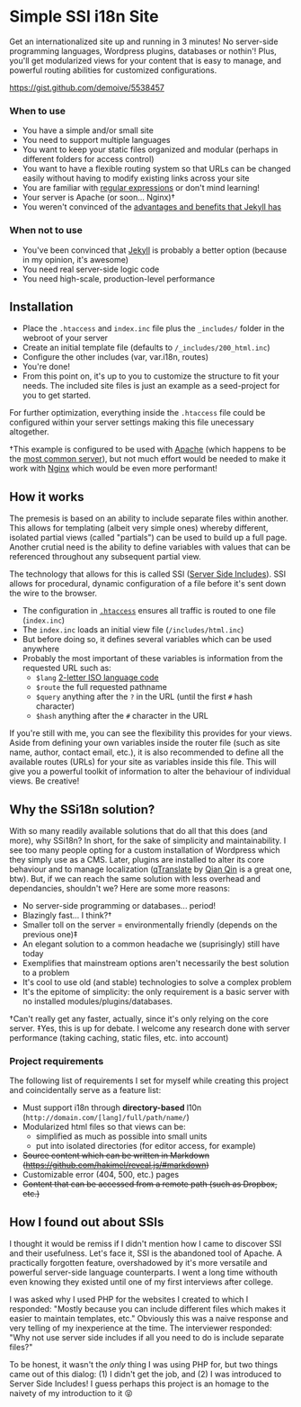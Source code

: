 # Simple SSI i18n Site
Get an internationalized site up and running in 3 minutes! No server-side programming languages, Wordpress plugins, databases or nothin'! Plus, you'll get modularized views for your content that is easy to manage, and powerful routing abilities for customized configurations.

https://gist.github.com/demoive/5538457

### When to use
- You have a simple and/or small site
- You need to support multiple languages
- You want to keep your static files organized and modular (perhaps in different folders for access control)
- You want to have a flexible routing system so that URLs can be changed easily without having to modify existing links across your site
- You are familiar with [regular expressions](http://www.regular-expressions.info/) or don't mind learning!
- Your server is Apache (or soon... Nginx)†
- You weren't convinced of the [advantages and benefits that Jekyll has](ttp://jekyllbootstrap.com/lessons/jekyll-introduction.html#why_should_i_care)

### When not to use
- You've been convinced that [Jekyll](http://jekyllrb.com/) is probably a better option (because in my opinion, it's awesome)
- You need real server-side logic code
- You need high-scale, production-level performance

## Installation
- Place the `.htaccess` and `index.inc` file plus the `_includes/` folder in the webroot of your server
- Create an initial template file (defaults to `/_includes/200_html.inc`)
- Configure the other includes (var, var.i18n, routes)
- You're done!
- From this point on, it's up to you to customize the structure to fit your needs. The included site files is just an example as a seed-project for you to get started.

For further optimization, everything inside the `.htaccess` file could be configured within your server settings making this file unecessary altogether.

†This example is configured to be used with [Apache](http://httpd.apache.org/docs/current/howto/ssi.html) (which happens to be the [most common server](http://news.netcraft.com/archives/2013/04/02/april-2013-web-server-survey.html)), but not much effort would be needed to make it work with [Nginx](http://nginx.org/en/docs/http/ngx_http_ssi_module.html) which would be even more performant!


## How it works
The premesis is based on an ability to include separate files within another. This allows for templating (albeit very simple ones) whereby different, isolated partial views (called "partials") can be used to build up a full page. Another crutial need is the ability to define variables with values that can be referenced throughout any subsequent partial view.

The technology that allows for this is called SSI ([Server Side Includes](http://en.wikipedia.org/wiki/Server_Side_Includes)). SSI allows for procedural, dynamic configuration of a file before it's sent down the wire to the browser.

- The configuration in [`.htaccess`](http://en.wikipedia.org/wiki/Htaccess) ensures all traffic is routed to one file (`index.inc`)
- The `index.inc` loads an initial view file (`/includes/html.inc`)
- But before doing so, it defines several variables which can be used anywhere
- Probably the most important of these variables is information from the requested URL such as:
  - `$lang` [2-letter ISO language code](http://en.wikipedia.org/wiki/List_of_ISO_639-1_codes)
  - `$route` the full requested pathname
  - `$query` anything after the `?` in the URL (until the first `#` hash character)
  - `$hash` anything after the `#` character in the URL

If you're still with me, you can see the flexibility this provides for your views. Aside from defining your own variables inside the router file (such as site name, author, contact email, etc.), it is also recommended to define all the available routes (URLs) for your site as variables inside this file. This will give you a powerful toolkit of information to alter the behaviour of individual views. Be creative!


## Why the SSi18n solution?
With so many readily available solutions that do all that this does (and more), why SSi18n? In short, for the sake of simplicity and maintainability. I see too many people opting for a custom installation of Wordpress which they simply use as a CMS. Later, plugins are installed to alter its core behaviour and to manage localization ([qTranslate](http://wordpress.org/extend/plugins/qtranslate/) by [Qian Qin](http://www.qianqin.de/qtranslate/) is a great one, btw). But, if we can reach the same solution with less overhead and dependancies, shouldn't we? Here are some more reasons:

- No server-side programming or databases... period!
- Blazingly fast... I think?†
- Smaller toll on the server = environmentally friendly (depends on the previous one)‡
- An elegant solution to a common headache we (suprisingly) still have today
- Exemplifies that mainstream options aren't necessarily the best solution to a problem
- It's cool to use old (and stable) technologies to solve a complex problem
- It's the epitome of simplicity: the only requirement is a basic server with no installed modules/plugins/databases.

†Can't really get any faster, actually, since it's only relying on the core server.
‡Yes, this is up for debate. I welcome any research done with server performance (taking caching, static files, etc. into account)

### Project requirements
The following list of requirements I set for myself while creating this project and coincidentally serve as a feature list:

- Must support i18n through **directory-based** l10n (`http://domain.com/[lang]/full/path/name/`)
- Modularized html files so that views can be:
  - simplified as much as possible into small units
  - put into isolated directories (for editor access, for example)
- <del>Source content which can be written in Markdown (https://github.com/hakimel/reveal.js/#markdown)</del>
- Customizable error (404, 500, etc.) pages
- <del>Content that can be accessed from a remote path (such as Dropbox, etc.)</del>

<!--
https://github.com/chjj/marked
```html
<section data-markdown="example.md" data-separator="^\n\n\n" data-vertical="^\n\n"></section>
```

```html
<section data-markdown>
    <script type="text/template">
        <!--#include virtual="/includes/200_html.inc"
    </script>
</section>
```
-->

## How I found out about SSIs
I thought it would be remiss if I didn't mention how I came to discover SSI and their usefulness. Let's face it, SSI is the abandoned tool of Apache. A practically forgotten feature, overshadowed by it's more versatile and powerful server-side language counterparts. I went a long time withouth even knowing they existed until one of my first interviews after college.

I was asked why I used PHP for the websites I created to which I responded: "Mostly because you can include different files which makes it easier to maintain templates, etc." Obviously this was a naive response and very telling of my inexperience at the time. The interviewer responded: "Why not use server side includes if all you need to do is include separate files?"

To be honest, it wasn't the _only_ thing I was using PHP for, but two things came out of this dialog: (1) I didn't get the job, and (2) I was introduced to Server Side Includes! I guess perhaps this project is an homage to the naivety of my introduction to it :stuck_out_tongue_closed_eyes: